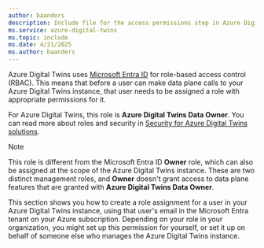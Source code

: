 ```yaml
---
author: baanders
description: Include file for the access permissions step in Azure Digital Twins setup.
ms.service: azure-digital-twins
ms.topic: include
ms.date: 4/21/2025
ms.author: baanders
---
```


Azure Digital Twins uses [Microsoft Entra ID](../../active-directory/fundamentals/active-directory-whatis.md) for role-based access control (RBAC). This means that before a user can make data plane calls to your Azure Digital Twins instance, that user needs to be assigned a role with appropriate permissions for it.

For Azure Digital Twins, this role is **Azure Digital Twins Data Owner**. You can read more about roles and security in [Security for Azure Digital Twins solutions](../concepts-security.md).

> [!NOTE]
> This role is different from the Microsoft Entra ID **Owner** role, which can also be assigned at the scope of the Azure Digital Twins instance. These are two distinct management roles, and **Owner** doesn't grant access to data plane features that are granted with **Azure Digital Twins Data Owner**.

This section shows you how to create a role assignment for a user in your Azure Digital Twins instance, using that user's email in the Microsoft Entra tenant on your Azure subscription. Depending on your role in your organization, you might set up this permission for yourself, or set it up on behalf of someone else who manages the Azure Digital Twins instance.
